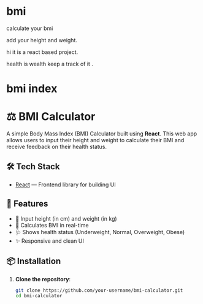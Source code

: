 # bmi
<p>calculate your bmi</p>
<p>add your height and  weight. </p>
<p>hi it is a react based project. </p>
<p>health is wealth keep a track of it .</p>
<h1>bmi index</h1>


# ⚖️ BMI Calculator

A simple Body Mass Index (BMI) Calculator built using **React**. This web app allows users to input their height and weight to calculate their BMI and receive feedback on their health status.

## 🛠️ Tech Stack

- [React](https://reactjs.org/) — Frontend library for building UI

## 🚀 Features

- 📏 Input height (in cm) and weight (in kg)
- 🧮 Calculates BMI in real-time
- 🩺 Shows health status (Underweight, Normal, Overweight, Obese)
- ✨ Responsive and clean UI

## 📦 Installation

1. **Clone the repository**:

   ```bash
   git clone https://github.com/your-username/bmi-calculator.git
   cd bmi-calculator















